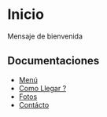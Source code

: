 # Inicio

Mensaje de bienvenida

## Documentaciones

- [Menú](./sesion1.md)
- [Como Llegar ?](./sesion2.md)
- [Fotos](./sesion3.md)
- [Contácto](./sesion4.md)